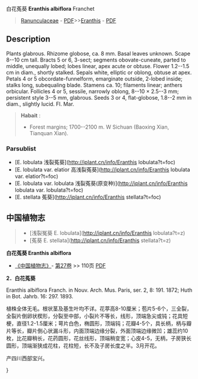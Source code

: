 白花菟葵 **Eranthis albiflora** Franchet

> [Ranunculaceae](http://iplant.cn/info/Ranunculaceae?t=foc) - [PDF](http://www.iplant.cn/foc/pdf/Ranunculaceae.pdf)>>[Eranthis](http://iplant.cn/info/Eranthis?t=foc) - [PDF](http://www.iplant.cn/foc/pdf/Eranthis.pdf)

## Description

Plants glabrous. Rhizome globose, ca. 8 mm. Basal leaves unknown. Scape 8--10 cm tall. Bracts 5 or 6, 3-sect; segments obovate-cuneate, parted to middle, unequally lobed; lobes linear, apex acute or obtuse. Flower 1.2--1.5 cm in diam., shortly stalked. Sepals white, elliptic or oblong, obtuse at apex. Petals 4 or 5 obcordate-funnelform, emarginate outside, 2-lobed inside; stalks long, subequaling blade. Stamens ca. 10; filaments linear; anthers orbicular. Follicles 4 or 5, sessile, narrowly oblong, 8--10 × 2.5--3 mm; persistent style 3--5 mm, glabrous. Seeds 3 or 4, flat-globose, 1.8--2 mm in diam., slightly lucid. Fl. Mar.


> **Habait** : 
>* Forest margins; 1700--2100 m. W Sichuan (Baoxing Xian, Tianquan Xian).

### Parsublist

* [E.  lobulata  浅裂菟葵](http://iplant.cn/info/Eranthis lobulata?t=foc)
* [E.  lobulata var. elatior  高浅裂菟葵](http://iplant.cn/info/Eranthis lobulata var. elatior?t=foc)
* [E.  lobulata var. lobulata  浅裂菟葵(原变种)](http://iplant.cn/info/Eranthis lobulata var. lobulata?t=foc)
* [E.  stellata  菟葵](http://iplant.cn/info/Eranthis stellata?t=foc)

## 中国植物志

> * [浅裂冤葵  E.  lobulata](http://iplant.cn/info/Eranthis lobulata?t=z)
> * [菟葵  E.  stellata](http://iplant.cn/info/Eranthis stellata?t=z)


**白花菟葵 Eranthis albiflora**

* [《中国植物志》](http://www.iplant.cn/frps)- [第27卷](http://www.iplant.cn/frps/vol/27) >> 110页 [PDF](http://www.iplant.cn/frps/pdf/27/110a.pdf)


**2．白花菟葵**

Eranthis albiflora Franch. in Nouv. Arch. Mus. Paris, ser. 2, 8: 191. 1872; Huth in Bot. Jahrb. 16: 297. 1893.

植株全体无毛。根状茎及基生叶均不详。花葶高8-10厘米；苞片5-6个，三全裂，全裂片倒卵状楔形，分裂至中部，小裂片不等长，线形，顶端急尖或钝；花具短梗，直径1.2-1.5厘米；萼片白色，椭圆形，顶端钝；花瓣4-5个，具长柄，柄与瓣片等长，瓣片倒心状漏斗形，内面顶端边缘分裂，外面顶端边缘微凹；雄蕊约10枚，比花瓣稍长，花药圆形，花丝线形，顶端稍变宽；心皮4-5，无柄，子房狭长圆形，顶端渐狭成花柱，花柱短，长不及子房长度之半。3月开花。

产四川西部宝兴。

}